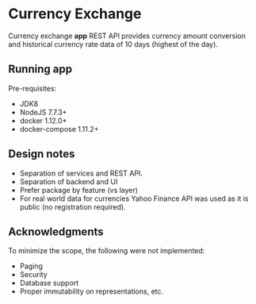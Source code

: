 # Currency Exchange

Currency exchange **app** REST API provides currency amount conversion and 
historical currency rate data of 10 days (highest of the day).

## Running app

Pre-requisites:

- JDK8
- NodeJS 7.7.3+
- docker 1.12.0+
- docker-compose 1.11.2+


## Design notes

- Separation of services and REST API.
- Separation of backend and UI
- Prefer package by feature (vs layer)
- For real world data for currencies Yahoo Finance API was used as it is public (no registration required). 

## Acknowledgments

To minimize the scope, the following were not implemented:

- Paging
- Security
- Database support
- Proper immutability on representations, etc.

